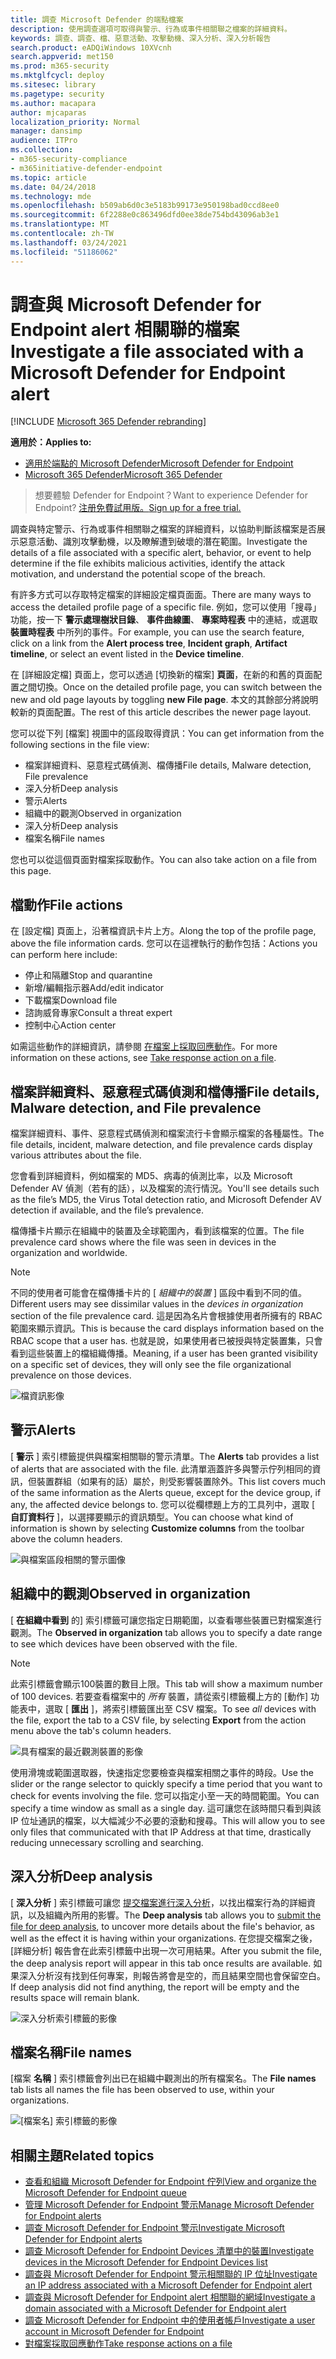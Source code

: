```yaml
---
title: 調查 Microsoft Defender 的端點檔案
description: 使用調查選項可取得與警示、行為或事件相關聯之檔案的詳細資料。
keywords: 調查、調查、檔、惡意活動、攻擊動機、深入分析、深入分析報告
search.product: eADQiWindows 10XVcnh
search.appverid: met150
ms.prod: m365-security
ms.mktglfcycl: deploy
ms.sitesec: library
ms.pagetype: security
ms.author: macapara
author: mjcaparas
localization_priority: Normal
manager: dansimp
audience: ITPro
ms.collection:
- m365-security-compliance
- m365initiative-defender-endpoint
ms.topic: article
ms.date: 04/24/2018
ms.technology: mde
ms.openlocfilehash: b509ab6d0c3e5183b99173e950198bad0ccd8ee0
ms.sourcegitcommit: 6f2288e0c863496dfd0ee38de754bd43096ab3e1
ms.translationtype: MT
ms.contentlocale: zh-TW
ms.lasthandoff: 03/24/2021
ms.locfileid: "51186062"
---
```

# <a name="investigate-a-file-associated-with-a-microsoft-defender-for-endpoint-alert"></a><span data-ttu-id="9a857-104">調查與 Microsoft Defender for Endpoint alert 相關聯的檔案</span><span class="sxs-lookup"><span data-stu-id="9a857-104">Investigate a file associated with a Microsoft Defender for Endpoint alert</span></span>

[!INCLUDE [Microsoft 365 Defender rebranding](../../includes/microsoft-defender.md)]

<span data-ttu-id="9a857-105">**適用於：**</span><span class="sxs-lookup"><span data-stu-id="9a857-105">**Applies to:**</span></span>
- [<span data-ttu-id="9a857-106">適用於端點的 Microsoft Defender</span><span class="sxs-lookup"><span data-stu-id="9a857-106">Microsoft Defender for Endpoint</span></span>](https://go.microsoft.com/fwlink/p/?linkid=2154037)
- [<span data-ttu-id="9a857-107">Microsoft 365 Defender</span><span class="sxs-lookup"><span data-stu-id="9a857-107">Microsoft 365 Defender</span></span>](https://go.microsoft.com/fwlink/?linkid=2118804)


><span data-ttu-id="9a857-108">想要體驗 Defender for Endpoint？</span><span class="sxs-lookup"><span data-stu-id="9a857-108">Want to experience Defender for Endpoint?</span></span> [<span data-ttu-id="9a857-109">注册免費試用版。</span><span class="sxs-lookup"><span data-stu-id="9a857-109">Sign up for a free trial.</span></span>](https://www.microsoft.com/microsoft-365/windows/microsoft-defender-atp?ocid=docs-wdatp-investigatefiles-abovefoldlink)

<span data-ttu-id="9a857-110">調查與特定警示、行為或事件相關聯之檔案的詳細資料，以協助判斷該檔案是否展示惡意活動、識別攻擊動機，以及瞭解遭到破壞的潛在範圍。</span><span class="sxs-lookup"><span data-stu-id="9a857-110">Investigate the details of a file associated with a specific alert, behavior, or event to help determine if the file exhibits malicious activities, identify the attack motivation, and understand the potential scope of the breach.</span></span>

<span data-ttu-id="9a857-111">有許多方式可以存取特定檔案的詳細設定檔頁面面。</span><span class="sxs-lookup"><span data-stu-id="9a857-111">There are many ways to access the detailed profile page of a specific file.</span></span> <span data-ttu-id="9a857-112">例如，您可以使用「搜尋」功能，按一下 **警示處理樹狀目錄**、 **事件曲線圖**、 **專案時程表** 中的連結，或選取 **裝置時程表** 中所列的事件。</span><span class="sxs-lookup"><span data-stu-id="9a857-112">For example, you can  use the search feature, click on a link from the **Alert process tree**, **Incident graph**, **Artifact timeline**, or select an event listed in the **Device timeline**.</span></span>

<span data-ttu-id="9a857-113">在 [詳細設定檔] 頁面上，您可以透過 [切換新的檔案] **頁面**，在新的和舊的頁面配置之間切換。</span><span class="sxs-lookup"><span data-stu-id="9a857-113">Once on the detailed profile page, you can switch between the new and old page layouts by toggling **new File page**.</span></span> <span data-ttu-id="9a857-114">本文的其餘部分將說明較新的頁面配置。</span><span class="sxs-lookup"><span data-stu-id="9a857-114">The rest of this article describes the newer page layout.</span></span>

<span data-ttu-id="9a857-115">您可以從下列 [檔案] 視圖中的區段取得資訊：</span><span class="sxs-lookup"><span data-stu-id="9a857-115">You can get information from the following sections in the file view:</span></span>

- <span data-ttu-id="9a857-116">檔案詳細資料、惡意程式碼偵測、檔傳播</span><span class="sxs-lookup"><span data-stu-id="9a857-116">File details, Malware detection, File prevalence</span></span>
- <span data-ttu-id="9a857-117">深入分析</span><span class="sxs-lookup"><span data-stu-id="9a857-117">Deep analysis</span></span>
- <span data-ttu-id="9a857-118">警示</span><span class="sxs-lookup"><span data-stu-id="9a857-118">Alerts</span></span>
- <span data-ttu-id="9a857-119">組織中的觀測</span><span class="sxs-lookup"><span data-stu-id="9a857-119">Observed in organization</span></span>
- <span data-ttu-id="9a857-120">深入分析</span><span class="sxs-lookup"><span data-stu-id="9a857-120">Deep analysis</span></span>
- <span data-ttu-id="9a857-121">檔案名稱</span><span class="sxs-lookup"><span data-stu-id="9a857-121">File names</span></span>

<span data-ttu-id="9a857-122">您也可以從這個頁面對檔案採取動作。</span><span class="sxs-lookup"><span data-stu-id="9a857-122">You can also take action on a file from this page.</span></span>

## <a name="file-actions"></a><span data-ttu-id="9a857-123">檔動作</span><span class="sxs-lookup"><span data-stu-id="9a857-123">File actions</span></span>

<span data-ttu-id="9a857-124">在 [設定檔] 頁面上，沿著檔資訊卡片上方。</span><span class="sxs-lookup"><span data-stu-id="9a857-124">Along the top of the profile page, above the file information cards.</span></span> <span data-ttu-id="9a857-125">您可以在這裡執行的動作包括：</span><span class="sxs-lookup"><span data-stu-id="9a857-125">Actions you can perform here include:</span></span>

- <span data-ttu-id="9a857-126">停止和隔離</span><span class="sxs-lookup"><span data-stu-id="9a857-126">Stop and quarantine</span></span>
- <span data-ttu-id="9a857-127">新增/編輯指示器</span><span class="sxs-lookup"><span data-stu-id="9a857-127">Add/edit indicator</span></span>
- <span data-ttu-id="9a857-128">下載檔案</span><span class="sxs-lookup"><span data-stu-id="9a857-128">Download file</span></span>
- <span data-ttu-id="9a857-129">諮詢威脅專家</span><span class="sxs-lookup"><span data-stu-id="9a857-129">Consult a threat expert</span></span>
- <span data-ttu-id="9a857-130">控制中心</span><span class="sxs-lookup"><span data-stu-id="9a857-130">Action center</span></span>

<span data-ttu-id="9a857-131">如需這些動作的詳細資訊，請參閱 [在檔案上採取回應動作](respond-file-alerts.md)。</span><span class="sxs-lookup"><span data-stu-id="9a857-131">For more information on these actions, see [Take response action on a file](respond-file-alerts.md).</span></span>

## <a name="file-details-malware-detection-and-file-prevalence"></a><span data-ttu-id="9a857-132">檔案詳細資料、惡意程式碼偵測和檔傳播</span><span class="sxs-lookup"><span data-stu-id="9a857-132">File details, Malware detection, and File prevalence</span></span>

<span data-ttu-id="9a857-133">檔案詳細資料、事件、惡意程式碼偵測和檔案流行卡會顯示檔案的各種屬性。</span><span class="sxs-lookup"><span data-stu-id="9a857-133">The file details, incident, malware detection, and file prevalence cards display various attributes about the file.</span></span>

<span data-ttu-id="9a857-134">您會看到詳細資料，例如檔案的 MD5、病毒的偵測比率，以及 Microsoft Defender AV 偵測（若有的話），以及檔案的流行情況。</span><span class="sxs-lookup"><span data-stu-id="9a857-134">You'll see details such as the file’s MD5, the Virus Total detection ratio, and Microsoft Defender AV detection if available, and the file’s prevalence.</span></span>

<span data-ttu-id="9a857-135">檔傳播卡片顯示在組織中的裝置及全球範圍內，看到該檔案的位置。</span><span class="sxs-lookup"><span data-stu-id="9a857-135">The file prevalence card shows where the file was seen in devices in the organization and worldwide.</span></span> 

> [!NOTE] 
> <span data-ttu-id="9a857-136">不同的使用者可能會在檔傳播卡片的 [ *組織中的裝置* ] 區段中看到不同的值。</span><span class="sxs-lookup"><span data-stu-id="9a857-136">Different users may see dissimilar values in the *devices in organization* section of the file prevalence card.</span></span> <span data-ttu-id="9a857-137">這是因為名片會根據使用者所擁有的 RBAC 範圍來顯示資訊。</span><span class="sxs-lookup"><span data-stu-id="9a857-137">This is because the card displays information based on the RBAC scope that a user has.</span></span> <span data-ttu-id="9a857-138">也就是說，如果使用者已被授與特定裝置集，只會看到這些裝置上的檔組織傳播。</span><span class="sxs-lookup"><span data-stu-id="9a857-138">Meaning, if a user has been granted visibility on a specific set of devices, they will only see the file organizational prevalence on those devices.</span></span>

![檔資訊影像](images/atp-file-information.png)

## <a name="alerts"></a><span data-ttu-id="9a857-140">警示</span><span class="sxs-lookup"><span data-stu-id="9a857-140">Alerts</span></span>

<span data-ttu-id="9a857-141">[ **警示** ] 索引標籤提供與檔案相關聯的警示清單。</span><span class="sxs-lookup"><span data-stu-id="9a857-141">The **Alerts** tab provides a list of alerts that are associated with the file.</span></span> <span data-ttu-id="9a857-142">此清單涵蓋許多與警示佇列相同的資訊，但裝置群組（如果有的話）屬於，則受影響裝置除外。</span><span class="sxs-lookup"><span data-stu-id="9a857-142">This list covers much of the same information as the Alerts queue, except for the device group, if any, the affected device belongs to.</span></span> <span data-ttu-id="9a857-143">您可以從欄標題上方的工具列中，選取 [ **自訂資料行** ]，以選擇要顯示的資訊類型。</span><span class="sxs-lookup"><span data-stu-id="9a857-143">You can choose what kind of information is shown by selecting **Customize columns** from the toolbar above the column headers.</span></span>

![與檔案區段相關的警示圖像](images/atp-alerts-related-to-file.png)

## <a name="observed-in-organization"></a><span data-ttu-id="9a857-145">組織中的觀測</span><span class="sxs-lookup"><span data-stu-id="9a857-145">Observed in organization</span></span>

<span data-ttu-id="9a857-146">[ **在組織中看到** 的] 索引標籤可讓您指定日期範圍，以查看哪些裝置已對檔案進行觀測。</span><span class="sxs-lookup"><span data-stu-id="9a857-146">The **Observed in organization** tab allows you to specify a date range to see which devices have been observed with the file.</span></span>

>[!NOTE]
><span data-ttu-id="9a857-147">此索引標籤會顯示100裝置的數目上限。</span><span class="sxs-lookup"><span data-stu-id="9a857-147">This tab will show a maximum number of 100 devices.</span></span> <span data-ttu-id="9a857-148">若要查看檔案中的 _所有_ 裝置，請從索引標籤欄上方的 [動作] 功能表中，選取 [ **匯出** ]，將索引標籤匯出至 CSV 檔案。</span><span class="sxs-lookup"><span data-stu-id="9a857-148">To see _all_ devices with the file, export the tab to a CSV file, by selecting **Export** from the action menu above the tab's column headers.</span></span>

![具有檔案的最近觀測裝置的影像](images/atp-observed-machines.png)

<span data-ttu-id="9a857-150">使用滑塊或範圍選取器，快速指定您要檢查與檔案相關之事件的時段。</span><span class="sxs-lookup"><span data-stu-id="9a857-150">Use the slider or the range selector to quickly specify a time period that you want to check for events involving the file.</span></span> <span data-ttu-id="9a857-151">您可以指定小至一天的時間範圍。</span><span class="sxs-lookup"><span data-stu-id="9a857-151">You can specify a time window as small as a single day.</span></span> <span data-ttu-id="9a857-152">這可讓您在該時間只看到與該 IP 位址通訊的檔案，以大幅減少不必要的滾動和搜尋。</span><span class="sxs-lookup"><span data-stu-id="9a857-152">This will allow you to see only files that communicated with that IP Address at that time, drastically reducing unnecessary scrolling and searching.</span></span>

## <a name="deep-analysis"></a><span data-ttu-id="9a857-153">深入分析</span><span class="sxs-lookup"><span data-stu-id="9a857-153">Deep analysis</span></span>

<span data-ttu-id="9a857-154">[ **深入分析** ] 索引標籤可讓您 [提交檔案進行深入分析](respond-file-alerts.md#deep-analysis)，以找出檔案行為的詳細資訊，以及組織內所用的影響。</span><span class="sxs-lookup"><span data-stu-id="9a857-154">The **Deep analysis** tab allows you to [submit the file for deep analysis](respond-file-alerts.md#deep-analysis), to uncover more details about the file's behavior, as well as the effect it is having within your organizations.</span></span> <span data-ttu-id="9a857-155">在您提交檔案之後，[詳細分析] 報告會在此索引標籤中出現一次可用結果。</span><span class="sxs-lookup"><span data-stu-id="9a857-155">After you submit the file, the deep analysis report will appear in this tab once results are available.</span></span> <span data-ttu-id="9a857-156">如果深入分析沒有找到任何專案，則報告將會是空的，而且結果空間也會保留空白。</span><span class="sxs-lookup"><span data-stu-id="9a857-156">If deep analysis did not find anything, the report will be empty and the results space will remain blank.</span></span>

![深入分析索引標籤的影像](images/submit-file.png)

## <a name="file-names"></a><span data-ttu-id="9a857-158">檔案名稱</span><span class="sxs-lookup"><span data-stu-id="9a857-158">File names</span></span>

<span data-ttu-id="9a857-159">[檔案 **名稱** ] 索引標籤會列出已在組織中觀測出的所有檔案名。</span><span class="sxs-lookup"><span data-stu-id="9a857-159">The **File names** tab lists all names the file has been observed to use, within your organizations.</span></span>

![[檔案名] 索引標籤的影像](images/atp-file-names.png)

## <a name="related-topics"></a><span data-ttu-id="9a857-161">相關主題</span><span class="sxs-lookup"><span data-stu-id="9a857-161">Related topics</span></span>

- [<span data-ttu-id="9a857-162">查看和組織 Microsoft Defender for Endpoint 佇列</span><span class="sxs-lookup"><span data-stu-id="9a857-162">View and organize the Microsoft Defender for Endpoint queue</span></span>](alerts-queue.md)
- [<span data-ttu-id="9a857-163">管理 Microsoft Defender for Endpoint 警示</span><span class="sxs-lookup"><span data-stu-id="9a857-163">Manage Microsoft Defender for Endpoint alerts</span></span>](manage-alerts.md)
- [<span data-ttu-id="9a857-164">調查 Microsoft Defender for Endpoint 警示</span><span class="sxs-lookup"><span data-stu-id="9a857-164">Investigate Microsoft Defender for Endpoint alerts</span></span>](investigate-alerts.md)
- [<span data-ttu-id="9a857-165">調查 Microsoft Defender for Endpoint Devices 清單中的裝置</span><span class="sxs-lookup"><span data-stu-id="9a857-165">Investigate devices in the Microsoft Defender for Endpoint Devices list</span></span>](investigate-machines.md)
- [<span data-ttu-id="9a857-166">調查與 Microsoft Defender for Endpoint 警示相關聯的 IP 位址</span><span class="sxs-lookup"><span data-stu-id="9a857-166">Investigate an IP address associated with a Microsoft Defender for Endpoint alert</span></span>](investigate-ip.md)
- [<span data-ttu-id="9a857-167">調查與 Microsoft Defender for Endpoint alert 相關聯的網域</span><span class="sxs-lookup"><span data-stu-id="9a857-167">Investigate a domain associated with a Microsoft Defender for Endpoint alert</span></span>](investigate-domain.md)
- [<span data-ttu-id="9a857-168">調查 Microsoft Defender for Endpoint 中的使用者帳戶</span><span class="sxs-lookup"><span data-stu-id="9a857-168">Investigate a user account in Microsoft Defender for Endpoint</span></span>](investigate-user.md)
- [<span data-ttu-id="9a857-169">對檔案採取回應動作</span><span class="sxs-lookup"><span data-stu-id="9a857-169">Take response actions on a file</span></span>](respond-file-alerts.md)
